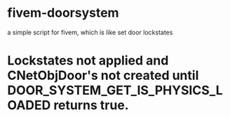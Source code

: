 # fivem-doorsystem
a simple script for fivem, which is like set door lockstates

# Lockstates not applied and CNetObjDoor's not created until DOOR_SYSTEM_GET_IS_PHYSICS_LOADED returns true.
